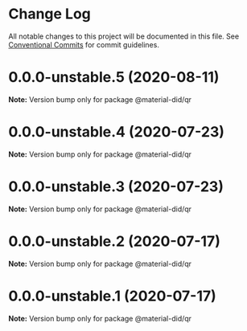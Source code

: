 # Change Log

All notable changes to this project will be documented in this file.
See [Conventional Commits](https://conventionalcommits.org) for commit guidelines.

# 0.0.0-unstable.5 (2020-08-11)

**Note:** Version bump only for package @material-did/qr





# 0.0.0-unstable.4 (2020-07-23)

**Note:** Version bump only for package @material-did/qr





# 0.0.0-unstable.3 (2020-07-23)

**Note:** Version bump only for package @material-did/qr





# 0.0.0-unstable.2 (2020-07-17)

**Note:** Version bump only for package @material-did/qr





# 0.0.0-unstable.1 (2020-07-17)

**Note:** Version bump only for package @material-did/qr
